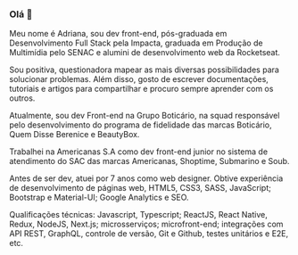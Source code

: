 ### Olá 👋 

Meu nome é Adriana, sou dev front-end, pós-graduada em Desenvolvimento Full Stack pela Impacta, graduada em Produção de Multimídia pelo SENAC e alumini de desenvolvimento web da Rocketseat.

Sou positiva, questionadora mapear as mais diversas possibilidades para solucionar problemas. Além disso, gosto de escrever documentações, tutoriais e artigos para compartilhar e procuro sempre aprender com os outros.

Atualmente, sou dev Front-end na Grupo Boticário, na squad responsável pelo desenvolvimento do programa de fidelidade das marcas Boticário, Quem Disse Berenice e BeautyBox. 

Trabalhei na Americanas S.A como dev front-end junior no sistema de atendimento do SAC das marcas Americanas, Shoptime, Submarino e Soub.

Antes de ser dev, atuei por 7 anos como web designer. Obtive experiência de desenvolvimento de páginas web, HTML5, CSS3, SASS, JavaScript; Bootstrap e Material-UI; Google Analytics e SEO.

Qualificações técnicas: Javascript, Typescript; ReactJS, React Native, Redux, NodeJS, Next.js; microsserviços; microfront-end; integrações com API REST, GraphQL, controle de versão, Git e Github, testes unitários e E2E, etc.
